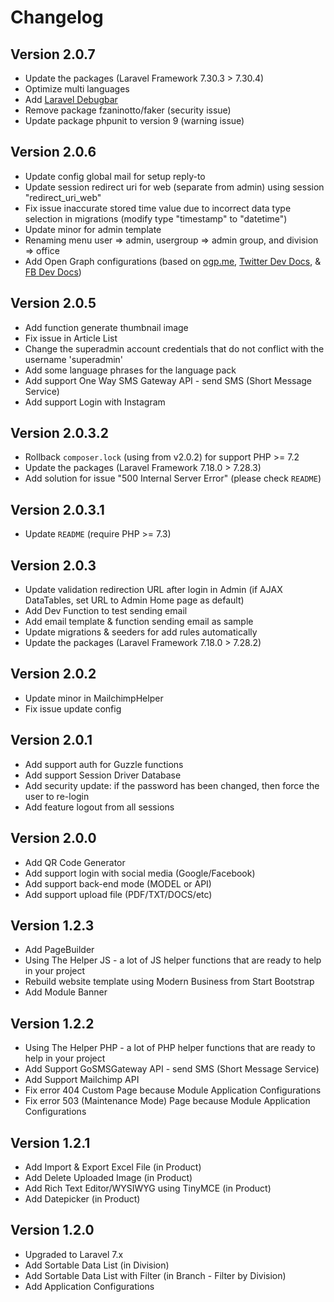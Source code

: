 Changelog
=========

## Version 2.0.7
- Update the packages (Laravel Framework 7.30.3 > 7.30.4)
- Optimize multi languages
- Add [Laravel Debugbar](https://github.com/barryvdh/laravel-debugbar)
- Remove package fzaninotto/faker (security issue)
- Update package phpunit to version 9 (warning issue)

## Version 2.0.6
- Update config global mail for setup reply-to
- Update session redirect uri for web (separate from admin) using session "redirect_uri_web"
- Fix issue inaccurate stored time value due to incorrect data type selection in migrations (modify type "timestamp" to "datetime")
- Update minor for admin template
- Renaming menu user => admin, usergroup => admin group, and division => office
- Add Open Graph configurations (based on [ogp.me](https://ogp.me/), [Twitter Dev Docs](https://developer.twitter.com/en/docs/twitter-for-websites/cards/overview/markup), & [FB Dev Docs](https://developers.facebook.com/docs/sharing/webmasters/))

## Version 2.0.5
- Add function generate thumbnail image
- Fix issue in Article List
- Change the superadmin account credentials that do not conflict with the username 'superadmin'
- Add some language phrases for the language pack
- Add support One Way SMS Gateway API - send SMS (Short Message Service)
- Add support Login with Instagram

## Version 2.0.3.2
- Rollback `composer.lock` (using from v2.0.2) for support PHP >= 7.2
- Update the packages (Laravel Framework 7.18.0 > 7.28.3)
- Add solution for issue "500 Internal Server Error" (please check `README`)

## Version 2.0.3.1
- Update `README` (require PHP >= 7.3)

## Version 2.0.3
- Update validation redirection URL after login in Admin (if AJAX DataTables, set URL to Admin Home page as default)
- Add Dev Function to test sending email
- Add email template & function sending email as sample
- Update migrations & seeders for add rules automatically
- Update the packages (Laravel Framework 7.18.0 > 7.28.2)

## Version 2.0.2
- Update minor in MailchimpHelper
- Fix issue update config

## Version 2.0.1
- Add support auth for Guzzle functions
- Add support Session Driver Database
- Add security update: if the password has been changed, then force the user to re-login
- Add feature logout from all sessions

## Version 2.0.0
- Add QR Code Generator
- Add support login with social media (Google/Facebook)
- Add support back-end mode (MODEL or API)
- Add support upload file (PDF/TXT/DOCS/etc)

## Version 1.2.3
- Add PageBuilder
- Using The Helper JS - a lot of JS helper functions that are ready to help in your project
- Rebuild website template using Modern Business from Start Bootstrap
- Add Module Banner

## Version 1.2.2
- Using The Helper PHP - a lot of PHP helper functions that are ready to help in your project
- Add Support GoSMSGateway API - send SMS (Short Message Service)
- Add Support Mailchimp API
- Fix error 404 Custom Page because Module Application Configurations
- Fix error 503 (Maintenance Mode) Page because Module Application Configurations

## Version 1.2.1
- Add Import & Export Excel File (in Product)
- Add Delete Uploaded Image (in Product)
- Add Rich Text Editor/WYSIWYG using TinyMCE (in Product)
- Add Datepicker (in Product)

## Version 1.2.0
- Upgraded to Laravel 7.x
- Add Sortable Data List (in Division)
- Add Sortable Data List with Filter (in Branch - Filter by Division)
- Add Application Configurations